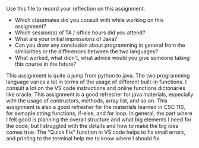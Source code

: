Use this file to record your reflection on this assignment.

- Which classmates did you consult with while working on this assignment?
- Which session(s) of TA / office hours did you attend?
- What are your initial impressions of Java? 
- Can you draw any conclusion about programming in general from the similarities or the differences between the two languages? 
- What worked, what didn't, what advice would you give someone taking this course in the future?

This assignment is quite a jump from python to java. The two programming language varies a lot in terms of the usage of different built-in functions. I consult a lot on the VS code instructions and online functions dictonaries like oracle. This assignment is a good refresher for java materials, especially with the usage of contructors, methods, array list, and so on. This assignment is also a good refresher for the materilals learned in CSC 110, for exmaple string functions, if-else, and for loop. In general, the part where I felt good is planning the overall structure and what big elements I need for the code, but I struggled with the details and how to make the big idea comes true. The "Quick Fix" function in VS code helps to fix small errors, and printing to the terminal help me to know where I should fix. 
